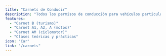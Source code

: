 ```yaml
---
title: "Carnets de Conducir"
description: "Todos los permisos de conducción para vehículos particulares y motocicletas"
features:
  - "Carnet B (turismo)"
  - "Carnet A1, A2, A (motos)"
  - "Carnet AM (ciclomotor)"
  - "Clases teóricas y prácticas"
icon: "Car"
link: "/carnets"
---
```

